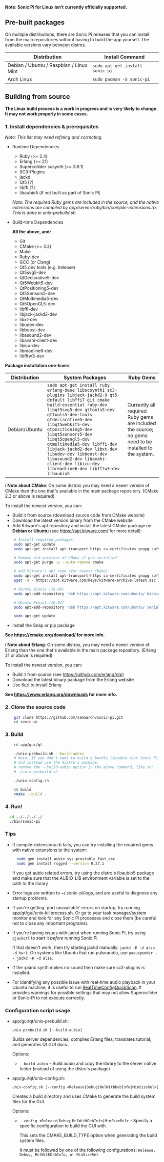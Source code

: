 **Note: Sonic Pi for Linux isn't currently officially supported.**

## Pre-built packages

On multiple distributions, there are Sonic Pi releases that you can install from the main repositories without having to build the app yourself. The available versions vary between distros.

| Distribution | Install Command |
|---|---|
| Debian / Ubuntu / Raspbian / Linux Mint | `sudo apt-get install sonic-pi` |
| Arch Linux | `sudo pacman -S sonic-pi` |

## Building from source
**The Linux build process is a work in progress and is very likely to change. It may not work properly in some cases.**

### 1. Install dependencies & prerequisites

  _Note: This list may need refining and correcting._
  * Runtime Dependencies
      * Ruby (>= 2.4)
      * Erlang (>= 21)
      * Supercollider scsynth (>= 3.9.1)
      * SC3-Plugins
      * jackd
      * Qt5 [?]
      * libffi [?]
      * libaubio5 (if not built as part of Sonic Pi)

    _Note: The required Ruby gems are included in the source, and the native extensions are compiled by app/server/ruby/bin/compile-extensions.rb. This is done in unix-prebuild.sh._

  * Build-time Dependencies

      **All the above, and:**
      * Git
      * CMake (>= 3.2)
      * Make
      * Ruby-dev
      * GCC (or Clang)
      * Qt5 dev tools (e.g. lrelease)
      * Qt5svg5-dev
      * QtDeclarative5-dev
      * Qt5Webkit5-dev
      * QtPositioning5-dev
      * Qt5Sensors5-dev
      * QtMultimedia5-dev
      * Qt5OpenGL5-dev
      * libffi-dev
      * libjack-jackd2-dev
      * libxt-dev
      * libudev-dev
      * libboost-dev
      * libasound2-dev
      * libavahi-client-dev
      * libicu-dev
      * libreadline6-dev
      * libfftw3-dev


  **Package installation one-liners**

  | Distribution | System Packages | Ruby Gems |
  |---|---|---|
  | Debian/Ubuntu |`sudo apt-get install ruby erlang-base libscsynth1 sc3-plugins libjack-jackd2-0 qt5-default libffi7 git cmake build-essential ruby-dev libqt5svg5-dev qttools5-dev qttools5-dev-tools qtdeclarative5-dev libqt5webkit5-dev qtpositioning5-dev libqt5sensors5-dev libqt5opengl5-dev qtmultimedia5-dev libffi-dev libjack-jackd2-dev libxt-dev libudev-dev libboost-dev libasound2-dev libavahi-client-dev libicu-dev libreadline6-dev libfftw3-dev libaubio5`| Currently all required Ruby gems are included the source; no gems need to be installed to the system. |

  :information_source: **Note about CMake**: On some distros you may need a newer version of CMake than the one that's available in the main package repository. (CMake 2.3 or above is required)

  To install the newest version, you can:
  * Build it from source (download source code from CMake website)
  * Download the latest version binary from the CMake website
  * Add Kitware's apt repository and install the latest CMake package on **Debian or Ubuntu** (see https://apt.kitware.com/ for more detail):
  ```bash
      # Install required packages
      sudo apt-get update
      sudo apt-get install apt-transport-https ca-certificates gnupg software-properties-common wget

      # Remove old versions of CMake if pre-installed
      sudo apt-get purge -y --auto-remove cmake

      # Add Kitware's apt repo (for newest CMake)
      sudo apt-get install apt-transport-https ca-certificates gnupg software-properties-common wget
      wget -O - https://apt.kitware.com/keys/kitware-archive-latest.asc 2>/dev/null | sudo apt-key add -

      # Ubuntu Bionic (18.04)
      sudo apt-add-repository 'deb https://apt.kitware.com/ubuntu/ bionic main'

      # Ubuntu Xenial (16.04)
      sudo apt-add-repository 'deb https://apt.kitware.com/ubuntu/ xenial main'

      sudo apt-get update
  ```
  * Install the Snap or pip package

  **See https://cmake.org/download/ for more info.**
  
  :information_source: **Note about Erlang**: On some distros, you may need a newer version of Erlang than the one that's available in the main package repository. (Erlang 21 or above is required)
  
  To install the newest version, you can:
  * Build it from source (see https://github.com/erlang/otp)
  * Download the latest binary package from the Erlang website
  * Use [Kerl](https://github.com/kerl/kerl) to install Erlang
  
  **See https://www.erlang.org/downloads for more info.**

### 2. Clone the source code
```bash
    git clone https://github.com/samaaron/sonic-pi.git
    cd sonic-pi
```

### 3. Build
```bash
    cd app/gui/qt

    ./unix-prebuild.sh --build-aubio
    # Note: If you don't want to build & bundle libaubio with Sonic Pi
    # and instead use the distro's package,
    # remove the --build-aubio option in the above command, like so:
    # ./unix-prebuild.sh

    ./unix-config.sh

    cd build
    cmake --build .
```

### 4. Run!
```bash
  cd ../../../../
  ./bin/sonic-pi
```

### Tips
* If compile-extensions.rb fails, you can try installing the required gems with native extensions to the system:
  ```bash
    sudo gem install aubio sys-proctable fast_osc
    sudo gem install rugged --version 0.27.1
  ```
  If you get aubio related errors, try using the distro's libaubio5 package and make sure that the AUBIO_LIB environment variable is set to the path to the library

* Error logs are written to ~/.sonic-pi/logs, and are useful to diagnose any startup problems.

* If you're getting 'port unavailable' errors on startup, try running app/qt/gui/unix-killprocess.sh. Or go to your task manager/system monitor and look for any Sonic Pi processes and close them (be careful not to close any important programs).

* If you're having issues with jackd when running Sonic Pi, try using `qjackctl` to start it *before* running Sonic Pi.

  If that doesn't work, then try starting jackd manually: `jackd -R -d alsa -d hw:1`.
  On systems like Ubuntu that run pulseaudio, use `pasuspender -- jackd -R -d alsa`.

* If the :piano synth makes no sound then make sure sc3-plugins is installed.

* For identifying any possible issue with real-time audio playback in your Ubuntu machine, it is useful to run [RealTimeConfigQuickScan](https://github.com/raboof/realtimeconfigquickscan). It provides warnings for possible settings that may not allow Supercollider or Sonic-Pi to not execute correctly.

### Configuration script usage
* app/gui/qt/unix-prebuild.sh:

    `unix-prebuild.sh [--build-aubio]`

    Builds server dependencies; compiles Erlang files; translates tutorial; and generates Qt GUI docs.

    Options:
    * `--build-aubio` - Build aubio and copy the library to the server native folder (instead of using the distro's package)


* app/gui/qt/unix-config.sh:

    `unix-config.sh [--config <Release|Debug|RelWithDebInfo|MinSizeRel>]`

    Creates a build directory and uses CMake to generate the build system files for the GUI.

    Options:
    * `--config <Release|Debug|RelWithDebInfo|MinSizeRel>` - Specify a specific configuration to build the GUI with.

      This sets the CMAKE_BUILD_TYPE option when generating the build system files.

      It must be followed by one of the following configurations: `Release, Debug, RelWithDebInfo, or MinSizeRel`
